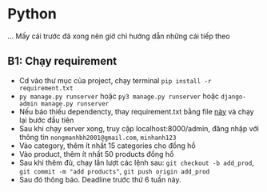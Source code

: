 # Python
... Mấy cái trước đã xong nên giờ chỉ hướng dẫn những cái tiếp theo

## B1: Chạy requirement
- Cd vào thư mục của project, chạy terminal ```pip install -r requirement.txt``` 
- ```py manage.py runserver``` hoặc ```py3 manage.py runserver``` hoặc ```django-admin manage.py runserver```
- Nếu báo thiếu dependencty, thay requirement.txt bằng file [này](https://github.com/chungpv-1008/GreatKart/blob/master/requirements.txt) và chạy lại bước đầu tiên
- Sau khi chạy server xong, truy cập localhost:8000/admin, đăng nhập với thông tin ```nongmanhbh2001@gmail.com```, ```minhanh123```
- Vào category, thêm ít nhất 15 categories cho đồng hồ
- Vào product, thêm ít nhất 50 products đồng hồ
- Sau khi thêm đủ, chạy lần lượt các lệnh sau: ```git checkout -b add_prod```,  ```git commit -m "add products"```, ```git push origin add_prod```
- Sau đó thông báo. Deadline trước thứ 6 tuần này. 
